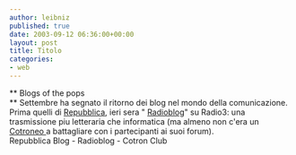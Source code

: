```yaml
---
author: leibniz
published: true
date: 2003-09-12 06:36:00+00:00
layout: post
title: Titolo
categories:
- web
---
```


   ** Blogs of the pops   
** Settembre ha segnato il ritorno dei blog nel mondo della comunicazione. Prima quelli di  [ Repubblica](http://www.repubblica.it/speciale/2003/blog/index.html), ieri sera " [ Radioblog](http://www.radio.rai.it/radio3/radio3_suite/archivio_2003/eventi/2003_09_11_radioblog/index.cfm)" su Radio3: una trasmissione piu letteraria che informatica (ma almeno non c'era un  [ Cotroneo ](http://blog.espressonline.it/weblog/stories.php?topic=03/04/09/3032124)a battagliare con i partecipanti ai suoi forum).   
Repubblica Blog - Radioblog - Cotron Club
